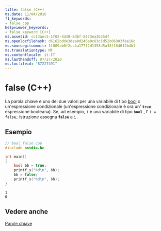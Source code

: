 ```yaml
---
title: false (C++)
ms.date: 11/04/2016
f1_keywords:
- false_cpp
helpviewer_keywords:
- false keyword [C++]
ms.assetid: cc13aec5-1f02-4d38-8dbf-5473ea2b354f
ms.openlocfilehash: d6162bdde3dea0d245a0c83c1d52b06003fee16c
ms.sourcegitcommit: 1f009ab0f2cc4a177f2d1353d5a38f164612bdb1
ms.translationtype: MT
ms.contentlocale: it-IT
ms.lasthandoff: 07/27/2020
ms.locfileid: "87227491"
---
```

# <a name="false-c"></a>false (C++)

La parola chiave è uno dei due valori per una variabile di tipo [bool](../cpp/bool-cpp.md) o un'espressione condizionale (un'espressione condizionale è ora un' **`true`** espressione booleana). Se, ad esempio, `i` è una variabile di tipo **`bool`** , l' `i = false;` istruzione assegna **`false`** a `i` .

## <a name="example"></a>Esempio

```cpp
// bool_false.cpp
#include <stdio.h>

int main()
{
    bool bb = true;
    printf_s("%d\n", bb);
    bb = false;
    printf_s("%d\n", bb);
}
```

```Output
1
0
```

## <a name="see-also"></a>Vedere anche

[Parole chiave](../cpp/keywords-cpp.md)
